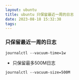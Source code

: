 ```yaml
---
layout: ubuntu
title: ubuntu 只保留最近一周的日志
date: 2023-08-18 15:32:38
tags:
---
```


### 只保留最近一周的日志
```
journalctl --vacuum-time=1w
```
* 只保留最多500M日志
```
journalctl --vacuum-size=500M
```